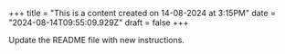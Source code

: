 +++
title = "This is a content created on 14-08-2024 at 3:15PM"
date = "2024-08-14T09:55:09.929Z"
draft = false
+++

  Update the README file with new instructions.
        